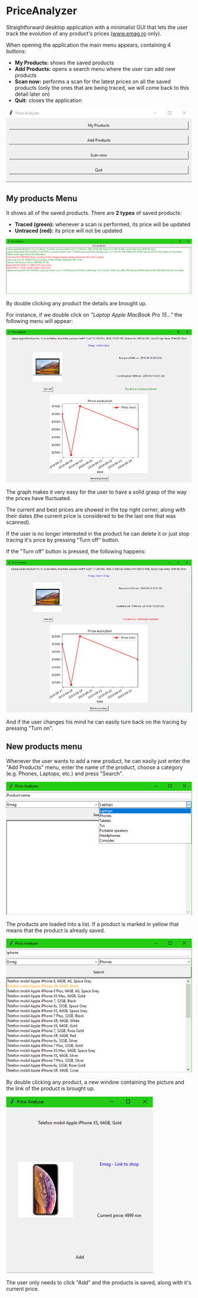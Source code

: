 PriceAnalyzer
=============

Straightforward desktop application with a minimalist GUI that lets the user
track the evolution of any product's prices (www.emag.ro only).

When opening the application the main menu appears, containing 4 buttons:
- **My Products:** shows the saved products
- **Add Products:** opens a search menu where the user can add new products
- **Scan now:** performs a scan for the latest prices on all the saved products (only the ones that are being traced, we will come back to this detail later on)
- **Quit:** closes the application

![Image](readme_pics/main_menu.png)

## My products Menu

It shows all of the saved products. There are **2 types** of saved products:
- **Traced (green):** whenever a scan is performed, its price will be updated
- **Untraced (red):** its price will not be updated

![Image](readme_pics/my_products.png)

By double clicking any product the details are brought up.

For instance, if we double click on _"Laptop Apple MacBook Pro 15..."_ the following menu will appear:

![Image](readme_pics/macbook.png)

The graph makes it very easy for the user to  have a solid grasp of the way the prices have fluctuated.

The current and best prices are showed in the top right corner, along with their dates (the current price is considered to be the last one that was scanned).

If the user is no longer interested in the product he can delete it or just stop tracing it's price by pressing "Turn off" button.

If the "Turn off" button is pressed, the following happens:

![Image](readme_pics/macbook_not_monitored.png)

And if the user changes his mind he can easily turn back on the tracing by pressing "Turn on".

## New products menu

Whenever the user wants to add a new product, he can easily just enter the "Add Products" menu, enter the name of the product, choose a category (e.g. Phones, Laptops, etc.) and press "Search".

![Image](readme_pics/search.png)

The products are loaded into a list. If a product is marked in yellow that means that the product is already saved.

![Image](readme_pics/iphone_searched.png)

By double clicking any product, a new window containing the picture and the link of the product is brought up.

![Image](readme_pics/new_iphone.png)

The user only needs to click "Add" and the products is saved, along with it's current price.
